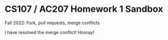 # CS107 / AC207 Homework 1 Sandbox

Fall 2022: Fork, pull requests, merge conflicts

I have resolved the merge conflict! Hooray!
